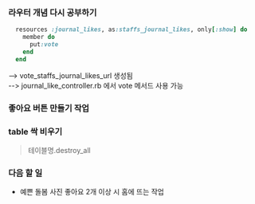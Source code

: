 ### 라우터 개념 다시 공부하기 

```ruby
  resources :journal_likes, as:staffs_journal_likes, only[:show] do
    member do 
      put:vote
    end
  end
```

--> vote_staffs_journal_likes_url 생성됨 <br>
--> journal_like_controller.rb 에서 vote 메서드 사용 가능 


### 좋아요 버튼 만들기 작업


### table 싹 비우기 
> 테이블명.destroy_all


### 다음 할 일 
- 예쁜 돌봄 사진 좋아요 2개 이상 시 홈에 뜨는 작업 
